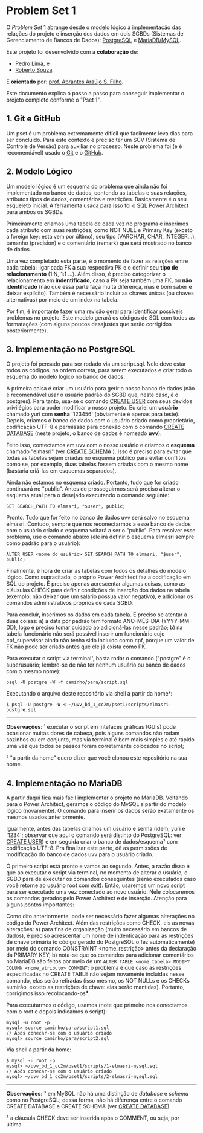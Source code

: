 # Problem Set 1
O _Problem Set_ 1 abrange desde o modelo lógico à implementação das relações do projeto e inserção dos dados em dois SGBDs (Sistemas de Gerenciamento de Bancos de Dados): [PostgreSQL](https://www.postgresql.org "Página Inicial PostgreSQL") e [MariaDB/MySQL](https://mariadb.org "Página Inicial MariaDB").

Este projeto foi desenvolvido com a **colaboração** de:
- [Pedro Lima](https://github.com/PedroLimaCarari "Perfil do Pedro Lima"), e
- [Roberto Souza](https://github.com/RobertoBSZ "Perfil do Roberto Souza").

E **orientado** por: [prof. Abrantes Araújo S. Filho](https://github.com/abrantesasf "Perfil do prof. Abrantes Araújo S. Filho").

Este documento explica o passo a passo para conseguir implementar o projeto completo conforme o "Pset 1".

## 1. Git e GitHub
Um pset é um problema extremamente difícil que facilmente leva dias para ser concluído. Para este contexto é preciso ter um SCV (Sistema de Controle de Versão) para auxiliar no processo. Neste problema foi (e é recomendável) usado o [Git](https://git-scm.com/book/pt-br/v2 "Documentação do Git") e o [GitHub](https://docs.github.com/pt "Documentação do GitHub").

## 2. Modelo Lógico
Um modelo lógico é um esquema do problema que ainda não foi implementado no banco de dados, contendo as tabelas e suas relações, atributos tipos de dados, comentários e restrições. Basicamente é o seu esqueleto inicial. A ferramenta usada para isso foi o [SQL Power Architect](http://www.bestofbi.com/page/architect "SQL Power Architect") para ambos os SGBDs.

Primeiramente criamos uma tabela de cada vez no programa e inserimos cada atributo com suas restrições, como NOT NULL e Primary Key (exceto a foreign key: esta vem por último), seu tipo (VARCHAR, CHAR, INTEGER...), tamanho (precision) e o comentário (remark) que será mostrado no banco de dados.

Uma vez completado esta parte, é o momento de fazer as relações entre cada tabela: ligar cada FK a sua respectiva PK e e definir seu **tipo de relacionamento** (1:N, 1:1 ...). Além disso, é preciso categorizar o relacionamento em **indentificado**, caso a PK seja também uma FK, ou **não identificado** (não que essa parte faça muita diferença, mas é bom saber e deixar explícito). Também é necessário incluir as chaves únicas (ou chaves alternativas) por meio de um index na tabela. 

Por fim, é importante fazer uma revisão geral para identificar possíveis problemas no projeto. Este modelo gerará os códigos de SQL com todos as formatações (com alguns poucos desajustes que serão corrigidos posteriormente).

## 3. Implementação no PostgreSQL
O projeto foi pensado para ser rodado via um script.sql. Nele deve estar todos os códigos, na ordem correta, para serem executados e criar todo o esquema do modelo lógico no banco de dados.

A primeira coisa é criar um usuário para gerir o nosso banco de dados (não é recomendável usar o usuário padrão do SGBD que, neste caso, é o postgres). Para tanto, usa-se o comando [CREATE USER](https://www.postgresql.org/docs/14/sql-createuser.html "Documentação PostgreSQL: CREATE USER") com seus devidos privilégios para poder modificar o nosso projeto. Eu criei um **usuário** chamado yuri com **senha** '123456' (obviamente é apenas para teste). Depois, criamos o banco de dados com o usuário criado como proprietário, codificação UTF-8 e permissão para conexão com o comando [CREATE DATABASE](https://www.postgresql.org/docs/14/sql-createdatabase.html "Documentação PostgreSQL: CREATE DATABASE")  (neste projeto, o banco de dados é nomeado **uvv**).

Feito isso, contectamos em uvv com o nosso usuário e criamos o **esquema** chamado "elmasri" (ver [CREATE SCHEMA](https://www.postgresql.org/docs/14/sql-createschema.html "Documentação PostgreSQL: CREATE SCHEMA") ). Isso é preciso para evitar que todas as tabelas sejam criadas no esquema público para evitar conflitos como se, por exemplo, duas tabelas fossem criadas com o mesmo nome (bastaria criá-las em esquemas separados). 

Ainda não estamos no esquema criado. Portanto, tudo que for criado continuará no "public". Antes de prosseguirmos será preciso alterar o esquema atual para o desejado executando o comando seguinte:

    SET SEARCH_PATH TO elmasri, "$user", public;

Pronto. Tudo que for feito no banco de dados uvv será salvo no esquema elmasri. Contudo, sempre que nos reconectarmos a esse banco de dados com o usuário criado o esquema voltará a ser o "public". Para resolver esse problema, use o comando abaixo (ele irá definir o esquema elmasri sempre como padrão para o usuário):

    ALTER USER <nome do usuário> SET SEARCH_PATH TO elmasri, "$user", public;

Finalmente, é hora de criar as tabelas com todos os detalhes do modelo lógico. Como supracitado, o próprio Power Architect faz a codificação em SQL do projeto. É preciso apenas acrescentar algumas coisas, como as cláusulas CHECK para definir condições de inserção dos dados na tabela (exemplo: não deixar que um salário possua valor negativo), e adicionar os comandos administrativos próprios de cada SGBD.

Para concluir, inserimos os dados em cada tabela. É preciso se atentar a duas coisas: a) a data por padrão tem formato ANO-MÊS-DIA (YYYY-MM-DD), logo é preciso tomar cuidado ao adicioná-las nesse padrão; b) na tabela funcionário não será possível inserir um funcionário cujo cpf_supervisor ainda não tenha sido incluído como cpf, porque um valor de FK não pode ser criado antes que ele já exista como PK.

Para executar o script via terminal¹, basta rodar o comando ("postgre" é o superusuário; lembre-se de não ter nenhum usuário ou banco de dados com o mesmo nome): 

    psql -U postgre -W -f caminho/para/script.sql

Executando o arquivo deste repositório via shell a partir da home²: 

    $ psql -U postgre -W < ~/uvv_bd_1_cc2m/pset1/scripts/elmasri-postgre.sql

------------

**Observações**: ¹ executar o script em intefaces gráficas (GUIs) pode ocasionar muitas dores de cabeça, pois alguns comandos não rodam sozinhos ou em conjunto, mas via terminal é bem mais simples e até rápido uma vez que todos os passos foram corretamente colocados no script; 

² "a partir da home" quero dizer que você clonou este repositório na sua home.

## 4. Implementação no MariaDB
A partir daqui fica mais fácil implementar o projeto no MariaDB. Voltando para o Power Architect, geramos o código do MySQL a partir do modelo lógico (novamente). O comando para inserir os dados serão exatamente os mesmos usados anteriormente.

Igualmente, antes das tabelas criamos um usuário e senha (idem, yuri e '1234'; observar que aqui o comando será distinto do PostgreSQL: ver [CREATE USER](https://dev.mysql.com/doc/refman/8.0/en/create-user.html "Documentação MySQL: CREATE USER")) e em seguida criar o banco de dados/esquema³ com codificação UTF-8. Pra finalizar este parte, dê as permissões de modificação do banco de dados uvv para o usuário criado.

O primeiro script está pronto e vamos ao segundo. Antes, a razão disso é que ao executar o script via terminal, no momento de alterar o usuário, o SGBD para de executar os comandos conseguintes (serão executados caso você retorne ao usuário root com _exit_). Então, usaremos um [novo script](https://github.com/yurisoaresm/uvv_bd_1_cc2m/blob/readme/pset1/scripts/2-elmasri-mysql.sql "2-elmasri-mysql.sql") para ser executado uma vez conectado ao novo usuário. Nele colocaremos os comandos gerados pelo Power Architect e de inserção. Atenção para alguns pontos importantes:

Como dito anteriormente, pode ser necessário fazer algumas alterações no código do Power Architect. Além das restrições como CHECK, eis as novas alterações: a) para fins de organização (muito necessário em bancos de dados), é preciso acrescentar um nome de indenticação para as restrições de chave primária (o código gerado do PostgreSQL o fez automaticamente) por meio do comando CONSTRAINT <nome_restrição> antes da declaração da PRIMARY KEY; b) nota-se que os comandos para adicionar comentários no MariaDB são feitos por meio de um `ALTER TABLE <nome_tabela> MODIFY COLUMN <nome_atributo> COMMENT`; o problema é que caso as restrições especificadas no CREATE TABLE não sejam novamente incluídas nesse comando, elas serão retiradas (isso mesmo, os NOT NULLs e os CHECKs sumirão, exceto as restrições de chave: elas serão mantidas). Portanto, corrigimos isso recolocando-os⁴. 

Para executarmos o código, usamos (note que primeiro nos conectamos com o root e depois indicamos o script):

    mysql -u root -p 
    mysql> source caminho/para/script1.sql
    // Após conecar-se com o usuário criado
    mysql> source caminho/para/script2.sql

Via shell a partir da home:

    $ mysql -u root -p 
    mysql> ~/uvv_bd_1_cc2m/pset1/scripts/1-elmasri-mysql.sql
    // Após conecar-se com o usuário criado
    mysql> ~/uvv_bd_1_cc2m/pset1/scripts/2-elmasri-mysql.sql

------------

**Observações**: ³ em MySQL não há uma distinção de _database_ e _schema_ como no PostgreSQL; dessa forma, não há diferença entre o comando CREATE DATABASE e CREATE SCHEMA (ver [CREATE DATABASE](https://dev.mysql.com/doc/refman/8.0/en/create-database.html "Documentação MySQL: CREATE DATABASE")).

⁴ a cláusula CHECK deve ser inserida após o COMMENT, ou seja, por última.